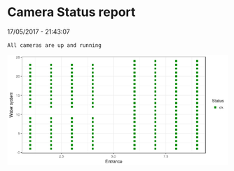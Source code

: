 Camera Status report
================
17/05/2017 - 21:43:07

    All cameras are up and running

![](camreport_files/figure-markdown_github/unnamed-chunk-2-1.png)
